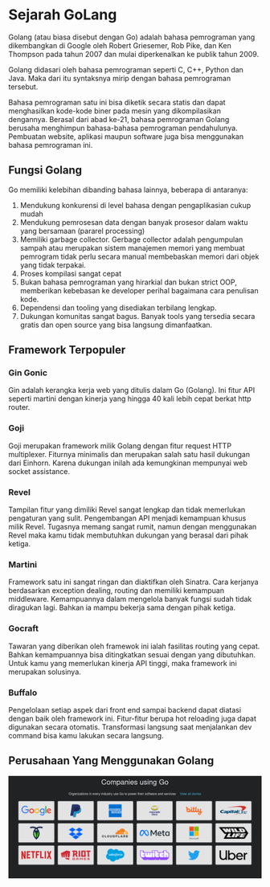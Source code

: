 # Sejarah GoLang

Golang (atau biasa disebut dengan Go) adalah bahasa pemrograman yang dikembangkan di Google oleh Robert Griesemer, Rob Pike, dan Ken Thompson pada tahun 2007 dan mulai diperkenalkan ke publik tahun 2009.

Golang didasari oleh bahasa pemrograman seperti C, C++, Python dan Java. Maka dari itu syntaksnya mirip dengan bahasa pemrograman tersebut.

Bahasa pemrograman satu ini bisa diketik secara statis dan dapat menghasilkan kode-kode biner pada mesin yang dikompilasikan dengannya. Berasal dari abad ke-21, bahasa pemrograman Golang berusaha menghimpun bahasa-bahasa pemrograman pendahulunya. Pembuatan website, aplikasi maupun software juga bisa menggunakan bahasa pemrograman ini.

## Fungsi Golang

Go memiliki kelebihan dibanding bahasa lainnya, beberapa di antaranya:

1. Mendukung konkurensi di level bahasa dengan pengaplikasian cukup mudah
2. Mendukung pemrosesan data dengan banyak prosesor dalam waktu yang bersamaan (pararel processing)
3. Memiliki garbage collector. Gerbage collector adalah pengumpulan sampah atau merupakan sistem manajemen memori yang membuat pemrogram tidak perlu secara manual membebaskan memori dari objek yang tidak terpakai.
4. Proses kompilasi sangat cepat
5. Bukan bahasa pemrograman yang hirarkial dan bukan strict OOP, memberikan kebebasan ke developer perihal bagaimana cara penulisan kode.
6. Dependensi dan tooling yang disediakan terbilang lengkap.
7. Dukungan komunitas sangat bagus. Banyak tools yang tersedia secara gratis dan open source yang bisa langsung dimanfaatkan.

## Framework Terpopuler

### Gin Gonic

Gin adalah kerangka kerja web yang ditulis dalam Go (Golang). Ini fitur API seperti martini dengan kinerja yang hingga 40 kali lebih cepat berkat http router.

### Goji

Goji merupakan framework milik Golang dengan fitur request HTTP multiplexer. Fiturnya minimalis dan merupakan salah satu hasil dukungan dari Einhorn. Karena dukungan inilah ada kemungkinan mempunyai web socket assistance.

### Revel

Tampilan fitur yang dimiliki Revel sangat lengkap dan tidak memerlukan pengaturan yang sulit. Pengembangan API menjadi kemampuan khusus milik Revel. Tugasnya memang sangat rumit, namun dengan menggunakan Revel maka kamu tidak membutuhkan dukungan yang berasal dari pihak ketiga.

### Martini

Framework satu ini sangat ringan dan diaktifkan oleh Sinatra. Cara kerjanya berdasarkan exception dealing, routing dan memiliki kemampuan middleware. Kemampuannya dalam mengelola banyak fungsi sudah tidak diragukan lagi. Bahkan ia mampu bekerja sama dengan pihak ketiga.

### Gocraft

Tawaran yang diberikan oleh framewok ini ialah fasilitas routing yang cepat. Bahkan kemampuannya bisa ditingkatkan sesuai dengan yang dibutuhkan. Untuk kamu yang memerlukan kinerja API tinggi, maka framework ini merupakan solusinya.

### Buffalo

Pengelolaan setiap aspek dari front end sampai backend dapat diatasi dengan baik oleh framework ini. Fitur-fitur berupa hot reloading juga dapat digunakan secara otomatis. Transformasi langsung saat menjalankan dev command bisa kamu lakukan secara langsung.

## Perusahaan Yang Menggunakan Golang

![Image Title](Screenshot_20221014_224549.png)